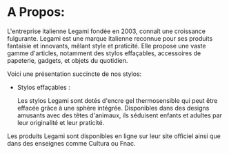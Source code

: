 # A Propos:

L'entreprise italienne Legami fondée en 2003, connaît une croissance
fulgurante. Legami est une marque italienne reconnue pour ses produits fantaisie
et innovants, mêlant style et praticité. Elle propose une vaste gamme
d'articles, notamment des stylos effaçables, accessoires de papeterie, gadgets,
et objets du quotidien.

Voici une présentation succincte de nos stylos:

-   Stylos effaçables :

    Les stylos Legami sont dotés d'encre gel thermosensible qui peut être
    effacée grâce à une sphère intégrée. Disponibles dans des designs amusants
    avec des têtes d'animaux, ils séduisent enfants et adultes par leur
    originalité et leur praticité.

Les produits Legami sont disponibles en ligne sur leur site officiel ainsi que
dans des enseignes comme Cultura ou Fnac.
